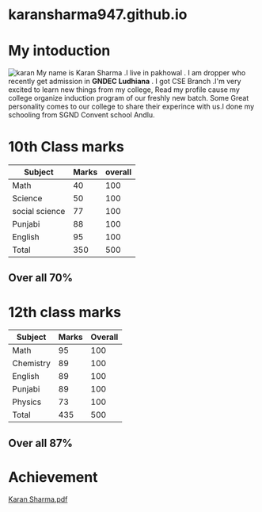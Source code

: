 # karansharma947.github.io
# My intoduction
![karan](https://github.com/user-attachments/assets/8da9a33b-64cd-4c81-9e1d-60b4f062c3fa)
My name is Karan Sharma .I live in pakhowal . I am dropper who recently get admission in **GNDEC Ludhiana** . I got CSE Branch .I'm very excited to learn new things from my college, Read my profile cause my college organize induction program of our freshly new batch. Some Great personality comes to our college to share their experince with us.I done my schooling from SGND Convent school Andlu.
# 10th Class marks

| Subject | Marks | overall |
|---|---|---|
|Math |40  |100  |
|Science |50 |100 |
|social science |77 |100 |
|Punjabi |88  |100 |
|English |95  |100 |
|Total |350 |500 |
## Over all 70%

# 12th class marks

| Subject | Marks | Overall |
|---|---|---|
|Math |95 |100 | 
|Chemistry |89 |100 |
|English |89 |100 |
|Punjabi |89 |100 |
|Physics |73 |100 |
|Total |435 |500 |
## Over all 87%

# Achievement
[Karan Sharma.pdf](https://github.com/user-attachments/files/16334399/Karan.Sharma.pdf)



